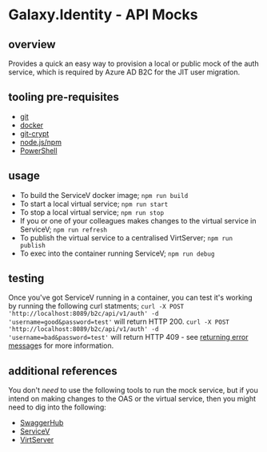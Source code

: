 # Galaxy.Identity - API Mocks

## overview

Provides a quick an easy way to provision a local or public mock of the auth service, which is required by Azure AD B2C for the JIT user migration.

## tooling pre-requisites

* [git](https://git-scm.com/downloads)
* [docker](https://www.docker.com/get-started)
* [git-crypt](https://github.com/AGWA/git-crypt)
* [node.js/npm](https://nodejs.org/en/)
* [PowerShell](https://docs.microsoft.com/en-us/powershell/scripting/install/installing-powershell?view=powershell-6)

## usage

* To build the ServiceV docker image; `npm run build`
* To start a local virtual service; `npm run start`
* To stop a local virtual service; `npm run stop`
* If you or one of your colleagues makes changes to the virtual service in ServiceV; `npm run refresh`
* To publish the virtual service to a centralised VirtServer; `npm run publish`
* To exec into the container running ServiceV; `npm run debug`

## testing

Once you've got ServiceV running in a container, you can test it's working by running the following curl statments;
`curl -X POST 'http://localhost:8089/b2c/api/v1/auth' -d 'username=good&password=test'` will return HTTP 200.
`curl -X POST 'http://localhost:8089/b2c/api/v1/auth' -d 'username=bad&password=test'` will return HTTP 409 - see [returning error message](https://docs.microsoft.com/bs-latn-ba/azure/active-directory-b2c/restful-technical-profile#returning-error-message)s for more information.

## additional references

You don't _need_ to use the following tools to run the mock service, but if you intend on making changes to the OAS or the virtual service, then you might need to dig into the following:

* [SwaggerHub](https://app.swaggerhub.com/home)
* [ServiceV](https://support.smartbear.com/readyapi/docs/servicev/index.html)
* [VirtServer](https://support.smartbear.com/readyapi/docs/virtserver/index.html)
